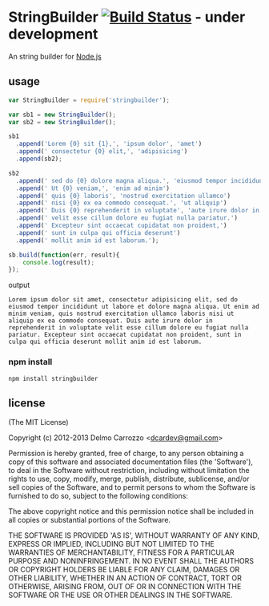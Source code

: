 # StringBuilder [![Build Status](https://secure.travis-ci.org/delmosaurio/stringbuilder.png)](http://travis-ci.org/delmosaurio/stringbuilder) - under development 

An string builder for [Node.js](http://nodejs.org/)

## usage

```js
var StringBuilder = require('stringbuilder');

var sb1 = new StringBuilder();
var sb2 = new StringBuilder();

sb1
  .append('Lorem {0} sit {1},', 'ipsum dolor', 'amet')
  .append(' consectetur {0} elit,', 'adipisicing')
  .append(sb2);

sb2
  .append(' sed do {0} dolore magna aliqua.', 'eiusmod tempor incididunt ut labore et')
  .append(' Ut {0} veniam,', 'enim ad minim')
  .append(' quis {0} laboris', 'nostrud exercitation ullamco')
  .append(' nisi {0} ex ea commodo consequat.', 'ut aliquip')
  .append(' Duis {0} reprehenderit in voluptate', 'aute irure dolor in')
  .append(' velit esse cillum dolore eu fugiat nulla pariatur.')
  .append(' Excepteur sint occaecat cupidatat non proident,')
  .append(' sunt in culpa qui officia deserunt')
  .append(' mollit anim id est laborum.');

sb.build(function(err, result){
	console.log(result);	
});

```

output

```
Lorem ipsum dolor sit amet, consectetur adipisicing elit, sed do eiusmod tempor incididunt ut labore et dolore magna aliqua. Ut enim ad minim veniam, quis nostrud exercitation ullamco laboris nisi ut aliquip ex ea commodo consequat. Duis aute irure dolor in reprehenderit in voluptate velit esse cillum dolore eu fugiat nulla pariatur. Excepteur sint occaecat cupidatat non proident, sunt in culpa qui officia deserunt mollit anim id est laborum.
```


### npm install

```
npm install stringbuilder
```

## license 

(The MIT License)

Copyright (c) 2012-2013 Delmo Carrozzo &lt;dcardev@gmail.com&gt;

Permission is hereby granted, free of charge, to any person obtaining
a copy of this software and associated documentation files (the
'Software'), to deal in the Software without restriction, including
without limitation the rights to use, copy, modify, merge, publish,
distribute, sublicense, and/or sell copies of the Software, and to
permit persons to whom the Software is furnished to do so, subject to
the following conditions:

The above copyright notice and this permission notice shall be
included in all copies or substantial portions of the Software.

THE SOFTWARE IS PROVIDED 'AS IS', WITHOUT WARRANTY OF ANY KIND,
EXPRESS OR IMPLIED, INCLUDING BUT NOT LIMITED TO THE WARRANTIES OF
MERCHANTABILITY, FITNESS FOR A PARTICULAR PURPOSE AND NONINFRINGEMENT.
IN NO EVENT SHALL THE AUTHORS OR COPYRIGHT HOLDERS BE LIABLE FOR ANY
CLAIM, DAMAGES OR OTHER LIABILITY, WHETHER IN AN ACTION OF CONTRACT,
TORT OR OTHERWISE, ARISING FROM, OUT OF OR IN CONNECTION WITH THE
SOFTWARE OR THE USE OR OTHER DEALINGS IN THE SOFTWARE.